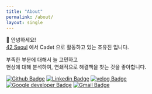 ```yaml
---
title: "About"
permalink: /about/
layout: single
---
```


👋 안녕하세요! <br>
[42 Seoul](https://42seoul.kr/seoul42/main/view) 에서 Cadet 으로 활동하고 있는 조유진 입니다. <br>

부족한 부분에 대해서 늘 고민하고 <br>
현상에 대해 분석하여, 연쇄적으로 해결책을 찾는 것을 좋아합니다. <br>

[![Github Badge](https://img.shields.io/badge/-Github-black?style=round-square&logo=github&logoColor=white&link=https://github.com/fhsi1/)](https://github.com/fhsi1)
[![Linkedin Badge](https://img.shields.io/badge/-LinkedIn-blue?style=round-square&logo=Linkedin&logoColor=white&link=https://www.linkedin.com/in/eugenie8/)](https://www.linkedin.com/in/eugenie8/)
[![velog Badge](https://img.shields.io/badge/-velog-12b886?style=round-square&logo=Vimeo&logoColor=white&link=https://velog.io/@eugenie8/)](https://velog.io/@eugenie8)
[![Google developer Badge](https://img.shields.io/badge/-GoogleDeveloperProfile-32de84?style=round-square&logo=Android&logoColor=white&link=https://g.dev/eugenie8)](https://g.dev/eugenie8)
[![Gmail Badge](https://img.shields.io/badge/Mail-d14836?style=round-square&logo=Gmail&logoColor=white&link=mailto:eugenie8@kakao.com)](mailto:eugenie8@kakao.com)
